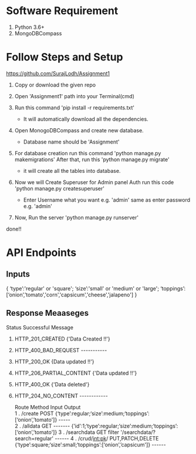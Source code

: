 # Software Requirement

1. Python 3.6+
2. MongoDBCompass


# Follow Steps and Setup

https://github.com/SurajLodh/Assignment1

1. Copy or download the given repo

2. Open 'Assignment1' path into your Terminal(cmd)

3. Run this command 'pip install -r requirements.txt'
    - It will automatically download all the dependencies.
    
4. Open MonogoDBCompass and create new database.
    - Database name should be 'Assignment'

5. For database creation run this command 'python manage.py makemigrations' 
    After that, run this 'python manage.py migrate'
    - it will create all the tables into database.

6. Now we will Create Superuser for Admin panel Auth
   run this code 'python manage.py createsuperuser'
   - Enter Username what you want e.g. 'admin' same as enter password e.g. 'admin'

7. Now, Run the server 'python manage.py runserver'

done!!


# API Endpoints

## Inputs 
{
    ‘type’:'regular' or 'square';
    ‘size’:'small' or 'medium' or 'large';
    ‘toppings’:
        [‘onion’,’tomato','corn','capsicum','cheese','jalapeno']
}

## Response Meaaseges
    
   Status                       Successful Message                    
1. HTTP_201_CREATED             {'Data Created !!'}                   
2. HTTP_400_BAD_REQUEST           -----------
3. HTTP_200_OK                   {Data updated !!'}
4. HTTP_206_PARTIAL_CONTENT     {'Data updated !!'}
5. HTTP_400_OK                   {'Data deleted'}
6. HTTP_204_NO_CONTENT             ------------


   Route                 Method                               Input                                                   Output                                   
1 . /create                POST        {‘type’:regular;‘size’:medium;‘toppings’:[‘onion’,’tomato']}                    -----                                            
2 . /alldata               GET                                -------                           {'id':1;‘type’:regular;‘size’:medium;‘toppings’:[‘onion’,’tomato']}
3 . /searchdata            GET                        filter '/searchdata/?search=regular'                            ------
4 . /crud/<int:pk>/    PUT,PATCH,DELETE      {‘type’:square;‘size’:small;‘toppings’:[‘onion’,’capsicum']}             ------





